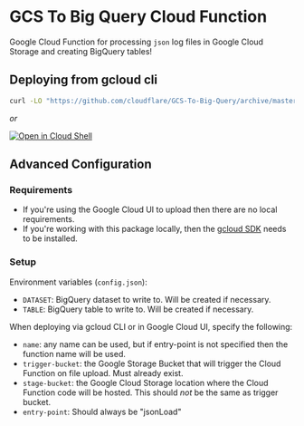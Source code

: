 # GCS To Big Query Cloud Function
Google Cloud Function for processing `json` log files in Google Cloud Storage and creating BigQuery tables!

## Deploying from gcloud cli

```bash
curl -LO "https://github.com/cloudflare/GCS-To-Big-Query/archive/master.zip" && unzip master.zip && cd GCS-To-Big-Query-master && sh ./start.sh
```

 *or*

[![Open in Cloud Shell](http://gstatic.com/cloudssh/images/open-btn.svg)](https://console.cloud.google.com/cloudshell/open?git_repo=https%3A%2F%2Fgithub.com%2Fcloudflare%2FGCS-To-Big-Query%2F&page=shell&tutorial=cloudshell.md)

## Advanced Configuration
### Requirements
* If you're using the Google Cloud UI to upload then there are no local requirements.
* If you're working with this package locally, then the [gcloud SDK](https://cloud.google.com/sdk/downloads) needs to be installed.

### Setup
Environment variables (`config.json`):
* `DATASET`: BigQuery dataset to write to. Will be created if necessary.
* `TABLE`: BigQuery table to write to. Will be created if necessary.
   
When deploying via gcloud CLI or in Google Cloud UI, specify the following:
* `name`: any name can be used, but if entry-point is not specified then the function name will be used.
* `trigger-bucket`: the Google Storage Bucket that will trigger the Cloud Function on file upload. Must already exist.
* `stage-bucket`: the Google Cloud Storage location where the Cloud Function code will be hosted. This should *not* be the same as trigger bucket.
* `entry-point`: Should always be "jsonLoad"
